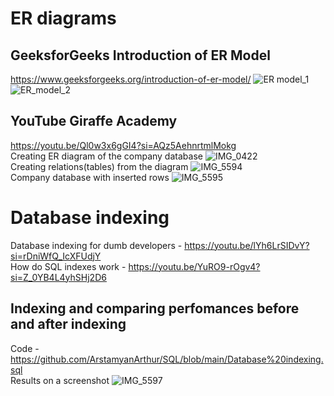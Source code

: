 # ER diagrams
## GeeksforGeeks Introduction of ER Model  
https://www.geeksforgeeks.org/introduction-of-er-model/ 
![ER model_1](https://github.com/user-attachments/assets/cdc8410b-201b-4960-a713-dcdc16a84163)
![ER_model_2](https://github.com/user-attachments/assets/2b843b40-4277-4b91-b843-bdd39c4e3b3b)  
## YouTube Giraffe Academy  
https://youtu.be/Ql0w3x6gGI4?si=AQz5AehnrtmlMokg  
Creating ER diagram of the company database 
![IMG_0422](https://github.com/user-attachments/assets/94bc9551-2108-4c58-b686-e950b5059b2a)  
Creating relations(tables) from the diagram
![IMG_5594](https://github.com/user-attachments/assets/916c4b87-723c-4863-96d5-88cb695e25ce)  
Company database with inserted rows
![IMG_5595](https://github.com/user-attachments/assets/ed3e97a1-2246-4f10-8e00-9d522b5adc06)

# Database indexing
Database indexing for dumb developers - https://youtu.be/lYh6LrSIDvY?si=rDniWfQ_IcXFUdjY  
How do SQL indexes work - https://youtu.be/YuRO9-rOgv4?si=Z_0YB4L4yhSHj2D6 
## Indexing and comparing perfomances before and after indexing
Code - https://github.com/ArstamyanArthur/SQL/blob/main/Database%20indexing.sql  
Results on a screenshot
![IMG_5597](https://github.com/user-attachments/assets/941fd3da-205f-4553-b95a-279261896f20)
